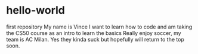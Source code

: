 # hello-world
first repository
My name is Vince
I want to learn how to code and am taking the CS50 course as an intro to learn the basics
Really enjoy soccer, my team is AC Milan. 
Yes they kinda suck but hopefully will return to the top soon.
